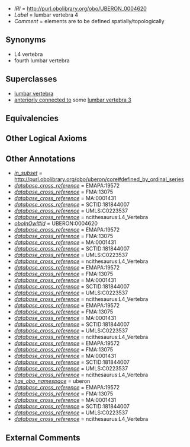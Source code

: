  * *IRI* = http://purl.obolibrary.org/obo/UBERON_0004620
 * *Label* = lumbar vertebra 4
 * *Comment* = elements are to be defined spatially/topologically

## Synonyms

 * L4 vertebra
 * fourth lumbar vertebra

## Superclasses

 * [lumbar vertebra](../../UBERON/14/UBERON_0002414.md)
 * [anteriorly connected to](../../core#anteriorly/to/core#anteriorly_connected_to.md) some [lumbar vertebra 3](../../UBERON/19/UBERON_0004619.md)

## Equivalencies


## Other Logical Axioms


## Other Annotations

 * *[in_subset](../../et/oboInOwl#inSubset.md)* = http://purl.obolibrary.org/obo/uberon/core#defined_by_ordinal_series
 * *[database_cross_reference](../../ef/oboInOwl#hasDbXref.md)* = EMAPA:19572
 * *[database_cross_reference](../../ef/oboInOwl#hasDbXref.md)* = FMA:13075
 * *[database_cross_reference](../../ef/oboInOwl#hasDbXref.md)* = MA:0001431
 * *[database_cross_reference](../../ef/oboInOwl#hasDbXref.md)* = SCTID:181844007
 * *[database_cross_reference](../../ef/oboInOwl#hasDbXref.md)* = UMLS:C0223537
 * *[database_cross_reference](../../ef/oboInOwl#hasDbXref.md)* = ncithesaurus:L4_Vertebra
 * *[oboInOwl#id](../../id/oboInOwl#id.md)* = UBERON:0004620
 * *[database_cross_reference](../../ef/oboInOwl#hasDbXref.md)* = EMAPA:19572
 * *[database_cross_reference](../../ef/oboInOwl#hasDbXref.md)* = FMA:13075
 * *[database_cross_reference](../../ef/oboInOwl#hasDbXref.md)* = MA:0001431
 * *[database_cross_reference](../../ef/oboInOwl#hasDbXref.md)* = SCTID:181844007
 * *[database_cross_reference](../../ef/oboInOwl#hasDbXref.md)* = UMLS:C0223537
 * *[database_cross_reference](../../ef/oboInOwl#hasDbXref.md)* = ncithesaurus:L4_Vertebra
 * *[database_cross_reference](../../ef/oboInOwl#hasDbXref.md)* = EMAPA:19572
 * *[database_cross_reference](../../ef/oboInOwl#hasDbXref.md)* = FMA:13075
 * *[database_cross_reference](../../ef/oboInOwl#hasDbXref.md)* = MA:0001431
 * *[database_cross_reference](../../ef/oboInOwl#hasDbXref.md)* = SCTID:181844007
 * *[database_cross_reference](../../ef/oboInOwl#hasDbXref.md)* = UMLS:C0223537
 * *[database_cross_reference](../../ef/oboInOwl#hasDbXref.md)* = ncithesaurus:L4_Vertebra
 * *[database_cross_reference](../../ef/oboInOwl#hasDbXref.md)* = EMAPA:19572
 * *[database_cross_reference](../../ef/oboInOwl#hasDbXref.md)* = FMA:13075
 * *[database_cross_reference](../../ef/oboInOwl#hasDbXref.md)* = MA:0001431
 * *[database_cross_reference](../../ef/oboInOwl#hasDbXref.md)* = SCTID:181844007
 * *[database_cross_reference](../../ef/oboInOwl#hasDbXref.md)* = UMLS:C0223537
 * *[database_cross_reference](../../ef/oboInOwl#hasDbXref.md)* = ncithesaurus:L4_Vertebra
 * *[database_cross_reference](../../ef/oboInOwl#hasDbXref.md)* = EMAPA:19572
 * *[database_cross_reference](../../ef/oboInOwl#hasDbXref.md)* = FMA:13075
 * *[database_cross_reference](../../ef/oboInOwl#hasDbXref.md)* = MA:0001431
 * *[database_cross_reference](../../ef/oboInOwl#hasDbXref.md)* = SCTID:181844007
 * *[database_cross_reference](../../ef/oboInOwl#hasDbXref.md)* = UMLS:C0223537
 * *[database_cross_reference](../../ef/oboInOwl#hasDbXref.md)* = ncithesaurus:L4_Vertebra
 * *[has_obo_namespace](../../ce/oboInOwl#hasOBONamespace.md)* = uberon
 * *[database_cross_reference](../../ef/oboInOwl#hasDbXref.md)* = EMAPA:19572
 * *[database_cross_reference](../../ef/oboInOwl#hasDbXref.md)* = FMA:13075
 * *[database_cross_reference](../../ef/oboInOwl#hasDbXref.md)* = MA:0001431
 * *[database_cross_reference](../../ef/oboInOwl#hasDbXref.md)* = SCTID:181844007
 * *[database_cross_reference](../../ef/oboInOwl#hasDbXref.md)* = UMLS:C0223537
 * *[database_cross_reference](../../ef/oboInOwl#hasDbXref.md)* = ncithesaurus:L4_Vertebra

## External Comments

